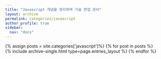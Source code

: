 ```yaml
---
title: "Javascript 개념을 정리하며 기술 면접 준비"
layout: archive
permalink: categories/javascript
author_profile: true
sidebar:
  nav: "docs"
---
```


{% assign posts = site.categories['javascript']%}
{% for post in posts %}
{% include archive-single.html type=page.entries_layout %}
{% endfor %}

